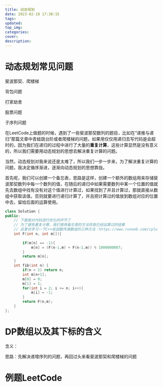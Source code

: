 ```yaml
---
title: 动态规划
date: 2023-02-18 17:38:15
tags:
updated:
top_img:
categories:
cover:
description:
---
```


# 动态规划常见问题

斐波那契、爬楼梯

背包问题

打家劫舍

股票问题

子序列问题

在LeetCode上做题的时候，遇到了一些斐波那契数列的题目，比如在“递推与递归”那篇文章中青蛙跳台阶或者爬楼梯的问题，如果用仅仅用递归去写代码是会超时的，因为我们在递归的过程中进行了大量的**重复计算**，这些计算显然是没有意义的，所以我们需要用动态规划的思想去解决重复计算的问题。

当然，动态规划对我来说还是太难了，所以我们一步一步来，为了解决重复计算的问题，我决定循序渐进，逐渐向动态规划的思想靠拢。

首先呢，我们可以创建一个备忘表，思路是这样，创建一个额外的数组用来存储斐波那契数列中每一个数列的值，在随后的递归中如果需要数列中某一个位置的值就先去数组中找有没有对这个值进行计算过，如果找到了并且计算过，那就直接从数组中获取该值，否则就要进行递归计算了，并且把计算过的值放到数组对应的位置中去，留给后面的运算使用。

```c++
class Solution {
public:
    // 下面是对代码进行优化的环节了
    // 为了避免重复计算，我们使用备忘表的方法存放已经运算过的结果
    // 这里也学习一下C++给函数传递数组的三种方法：https://www.runoob.com/cplusplus/cpp-passing-arrays-to-functions.html
    int F(int n, int m[]){
        
        if(m[n] == -1){
            m[n] = (F(n-1,m) + F(n-2,m)) % 1000000007; 
        }
        return m[n];
    }
    int fib(int n) {
        if(n < 2) return n;
        int m[n+1];
        m[0] = 0;
        m[1] = 1;
        for(int i = 2; i <= n; i++){
            m[i] = -1;
        }
        return F(n,m);
    }
};
```



# DP数组以及其下标的含义

含义：







思路：先解决递增序列的问题，再回过头来看斐波那契和爬楼梯的问题



# 例题LeetCode
